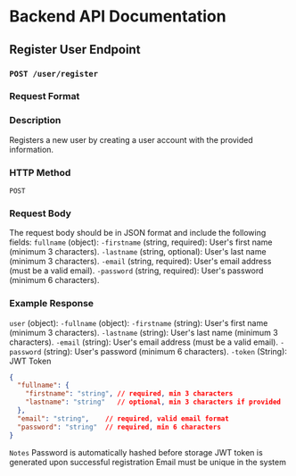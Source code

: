 # Backend API Documentation

## Register User Endpoint

### `POST /user/register`

### Request Format

### Description
Registers a new user by creating a user account with the provided information.

### HTTP Method

`POST`

### Request Body
The request body should be in JSON format and include the following fields:
`fullname` (object):
    `-firstname` (string, required): User's first name (minimum 3 characters).
    `-lastname` (string, optional): User's last name (minimum 3 characters).
`-email` (string, required): User's email address (must be a valid email).
`-password` (string, required): User's password (minimum 6 characters).

### Example Response

`user` (object):
 `-fullname` (object):
        `-firstname` (string): User's first name (minimum 3 characters).
        `-lastname` (string): User's last name (minimum 3 characters).
`-email` (string): User's email address (must be a valid email).
`-password` (string): User's password (minimum 6 characters).
`-token` (String): JWT Token

```json
{
  "fullname": {
    "firstname": "string", // required, min 3 characters
    "lastname": "string"   // optional, min 3 characters if provided
  },
  "email": "string",    // required, valid email format
  "password": "string"  // required, min 6 characters
}

```
`Notes`
Password is automatically hashed before storage
JWT token is generated upon successful registration
Email must be unique in the system
```